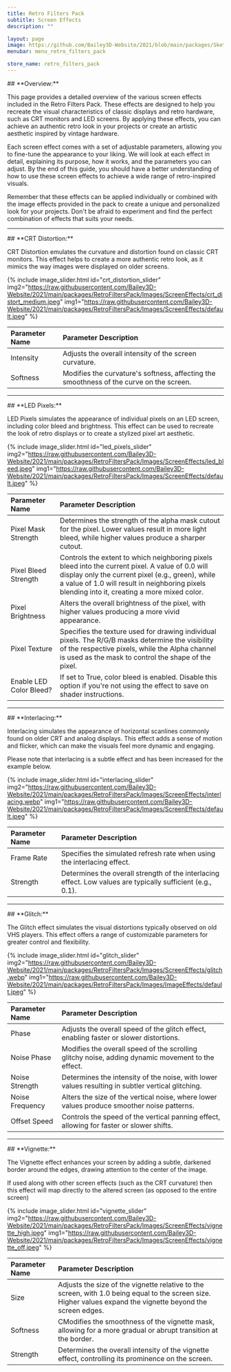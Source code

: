 ```yaml
---
title: Retro Filters Pack
subtitle: Screen Effects
description: ""

layout: page
image: https://github.com/Bailey3D-Website/2021/blob/main/packages/SketchIt/banner.png?raw=true
menubar: menu_retro_filters_pack

store_name: retro_filters_pack
---
```

<section id="overview"/>
## **Overview:**

This page provides a detailed overview of the various screen effects included in the Retro Filters Pack. These effects are designed to help you recreate the visual characteristics of classic displays and retro hardware, such as CRT monitors and LED screens. By applying these effects, you can achieve an authentic retro look in your projects or create an artistic aesthetic inspired by vintage hardware.

Each screen effect comes with a set of adjustable parameters, allowing you to fine-tune the appearance to your liking. We will look at each effect in detail, explaining its purpose, how it works, and the parameters you can adjust. By the end of this guide, you should have a better understanding of how to use these screen effects to achieve a wide range of retro-inspired visuals.

Remember that these effects can be applied individually or combined with the image effects provided in the pack to create a unique and personalized look for your projects. Don't be afraid to experiment and find the perfect combination of effects that suits your needs.

---

<section id="crt_distortion"/>
## **CRT Distortion:**

CRT Distortion emulates the curvature and distortion found on classic CRT monitors. This effect helps to create a more authentic retro look, as it mimics the way images were displayed on older screens.

{% include image_slider.html id="crt_distortion_slider" img2="https://raw.githubusercontent.com/Bailey3D-Website/2021/main/packages/RetroFiltersPack/Images/ScreenEffects/crt_distort_medium.jpeg" img1="https://raw.githubusercontent.com/Bailey3D-Website/2021/main/packages/RetroFiltersPack/Images/ScreenEffects/default.jpeg" %}

|<b>Parameter Name</b>|<b>Parameter Description</b>|
|:---|:---|
|Intensity|Adjusts the overall intensity of the screen curvature.|
|Softness|Modifies the curvature's softness, affecting the smoothness of the curve on the screen.|

---

<section id="led_pixels"/>
## **LED Pixels:**

LED Pixels simulates the appearance of individual pixels on an LED screen, including color bleed and brightness. This effect can be used to recreate the look of retro displays or to create a stylized pixel art aesthetic.

{% include image_slider.html id="led_pixels_slider" img2="https://raw.githubusercontent.com/Bailey3D-Website/2021/main/packages/RetroFiltersPack/Images/ScreenEffects/led_bleed.jpeg" img1="https://raw.githubusercontent.com/Bailey3D-Website/2021/main/packages/RetroFiltersPack/Images/ScreenEffects/default.jpeg" %}

|<b>Parameter Name</b>|<b>Parameter Description</b>|
|:---|:---|
|Pixel Mask Strength|Determines the strength of the alpha mask cutout for the pixel. Lower values result in more light bleed, while higher values produce a sharper cutout.|
|Pixel Bleed Strength|Controls the extent to which neighboring pixels bleed into the current pixel. A value of 0.0 will display only the current pixel (e.g., green), while a value of 1.0 will result in neighboring pixels blending into it, creating a more mixed color.|
|Pixel Brightness|Alters the overall brightness of the pixel, with higher values producing a more vivid appearance.|
|Pixel Texture|Specifies the texture used for drawing individual pixels. The R/G/B masks determine the visibility of the respective pixels, while the Alpha channel is used as the mask to control the shape of the pixel.|
|Enable LED Color Bleed?|If set to True, color bleed is enabled. Disable this option if you're not using the effect to save on shader instructions.|

---

<section id="interlacing"/>
## **Interlacing:**

Interlacing simulates the appearance of horizontal scanlines commonly found on older CRT and analog displays. This effect adds a sense of motion and flicker, which can make the visuals feel more dynamic and engaging.

Please note that interlacing is a subtle effect and has been increased for the example below.

{% include image_slider.html id="interlacing_slider" img2="https://raw.githubusercontent.com/Bailey3D-Website/2021/main/packages/RetroFiltersPack/Images/ScreenEffects/interlacing.webp" img1="https://raw.githubusercontent.com/Bailey3D-Website/2021/main/packages/RetroFiltersPack/Images/ScreenEffects/default.jpeg" %}

|<b>Parameter Name</b>|<b>Parameter Description</b>|
|:---|:---|
|Frame Rate|Specifies the simulated refresh rate when using the interlacing effect.|
|Strength|Determines the overall strength of the interlacing effect. Low values are typically sufficient (e.g., 0.1).|

---

<section id="glitch"/>
## **Glitch:**

The Glitch effect simulates the visual distortions typically observed on old VHS players. This effect offers a range of customizable parameters for greater control and flexibility.

{% include image_slider.html id="glitch_slider" img2="https://raw.githubusercontent.com/Bailey3D-Website/2021/main/packages/RetroFiltersPack/Images/ScreenEffects/glitch.webp" img1="https://raw.githubusercontent.com/Bailey3D-Website/2021/main/packages/RetroFiltersPack/Images/ImageEffects/default.jpeg" %}

|<b>Parameter Name</b>|<b>Parameter Description</b>|
|:---|:---|
|Phase|Adjusts the overall speed of the glitch effect, enabling faster or slower distortions.|
|Noise Phase|	Modifies the overall speed of the scrolling glitchy noise, adding dynamic movement to the effect.|
|Noise Strength|Determines the intensity of the noise, with lower values resulting in subtler vertical glitching.|
|Noise Frequency|Alters the size of the vertical noise, where lower values produce smoother noise patterns.|
|Offset Speed|Controls the speed of the vertical panning effect, allowing for faster or slower shifts.|

---

<section id="vignette"/>
## **Vignette:**

The Vignette effect enhances your screen by adding a subtle, darkened border around the edges, drawing attention to the center of the image.

If used along with other screen effects (such as the CRT curvature) then this effect will map directly to the altered screen (as opposed to the entire screen)

<!--Note: Make sure the aspect ratio is set in `height` else we'll mess up the presentation of the crt effect-->
{% include image_slider.html id="vignette_slider" img2="https://raw.githubusercontent.com/Bailey3D-Website/2021/main/packages/RetroFiltersPack/Images/ScreenEffects/vignette_high.jpeg" img1="https://raw.githubusercontent.com/Bailey3D-Website/2021/main/packages/RetroFiltersPack/Images/ScreenEffects/vignette_off.jpeg" %}

|<b>Parameter Name</b>|<b>Parameter Description</b>|
|:---|:---|
|Size|Adjusts the size of the vignette relative to the screen, with 1.0 being equal to the screen size. Higher values expand the vignette beyond the screen edges.|
|Softness|CModifies the smoothness of the vignette mask, allowing for a more gradual or abrupt transition at the border.|
|Strength|Determines the overall intensity of the vignette effect, controlling its prominence on the screen.|